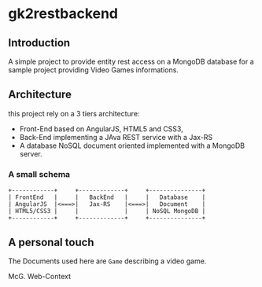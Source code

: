 gk2restbackend
==============

## Introduction

A simple project to provide entity rest access on a MongoDB database for a sample project
providing Video Games informations.

## Architecture

this project rely on a 3 tiers architecture:

* Front-End based on AngularJS, HTML5 and CSS3,
* Back-End implementing a JAva REST service with a Jax-RS
* A database NoSQL document oriented implemented with a MongoDB server.

### A small schema

    +------------+     +-------------+     +---------------+
    | FrontEnd   |     |   BackEnd   |     |   Database    |
    | AngularJS  |<===>|   Jax-RS    |<===>|   Document    |
    | HTML5/CSS3 |     |             |     | NoSQL MongoDB |
    +------------+     +-------------+     +---------------+


## A personal touch

The Documents used here are <code>Game</code> describing a video game.   


McG.
Web-Context